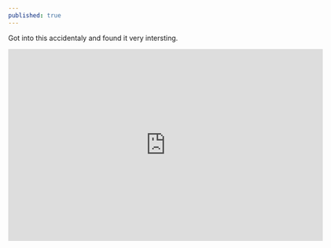 ```yaml
---
published: true
---
```

Got into this accidentaly and found it very intersting.

<iframe width="640" height="390" src="https://www.youtube-nocookie.com/embed/vsMydMDi3rI" frameborder="0" allow="autoplay; encrypted-media" allowfullscreen></iframe>
